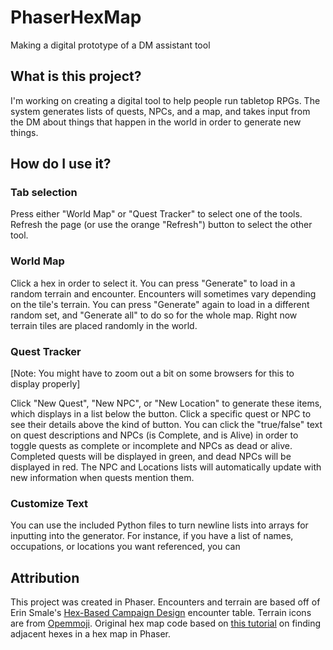 # PhaserHexMap
Making a digital prototype of a DM assistant tool

## What is this project?
I'm working on creating a digital tool to help people run tabletop RPGs. The system generates lists of quests, NPCs, and a map, and takes input from the DM about things that happen in the world in order to generate new things.

## How do I use it?

### Tab selection
Press either "World Map" or "Quest Tracker" to select one of the tools. Refresh the page (or use the orange "Refresh") button to select the other tool.

### World Map
Click a hex in order to select it. You can press "Generate" to load in a random terrain and encounter. Encounters will sometimes vary depending on the tile's terrain. You can press "Generate" again to load in a different random set, and "Generate all" to do so for the whole map. Right now terrain tiles are placed randomly in the world.

### Quest Tracker
[Note: You might have to zoom out a bit on some browsers for this to display properly]

Click "New Quest", "New NPC", or "New Location" to generate these items, which displays in a list below the button. Click a specific quest or NPC to see their details above the kind of button. You can click the "true/false" text on quest descriptions and NPCs (is Complete, and is Alive) in order to toggle quests as complete or incomplete and NPCs as dead or alive. Completed quests will be displayed in green, and dead NPCs will be displayed in red. The NPC and Locations lists will automatically update with new information when quests mention them. 

### Customize Text
You can use the included Python files to turn newline lists into arrays for inputting into the generator. For instance, if you have a list of names, occupations, or locations you want referenced, you can 

## Attribution
This project was created in Phaser. Encounters and terrain are based off of Erin Smale's [Hex-Based Campaign Design](https://www.welshpiper.com/hex-based-campaign-design-part-2/) encounter table. Terrain icons are from [Opemmoji](https://openmoji.org/). Original hex map code based on [this tutorial](https://www.emanueleferonato.com/2015/02/12/how-to-find-adjacent-tiles-in-hexagonal-maps-all-and-every-case-explained/) on finding adjacent hexes in a hex map in Phaser. 
